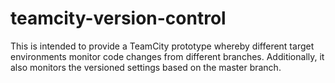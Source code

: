 # teamcity-version-control
This is intended to provide a TeamCity prototype whereby different target environments monitor code changes from different branches. Additionally, it also monitors the versioned settings based on the master branch.
